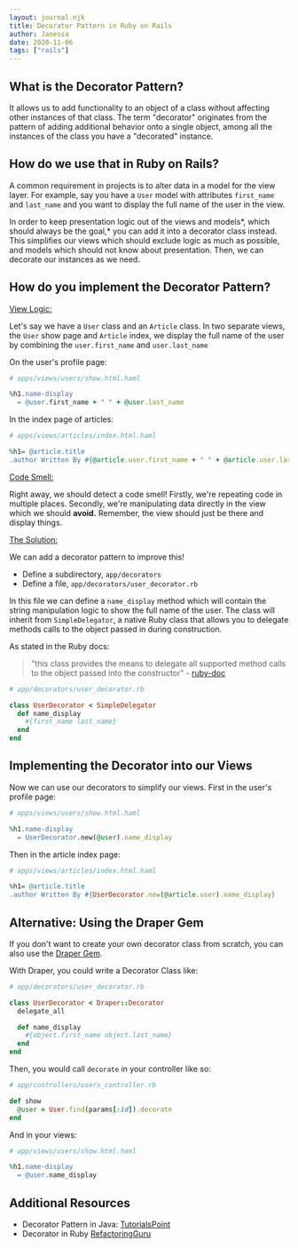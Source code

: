```yaml
---
layout: journal.njk
title: Decorator Pattern in Ruby on Rails
author: Janessa
date: 2020-11-06
tags: ["rails"]
---
```


## What is the Decorator Pattern?

It allows us to add functionality to an object of a class without affecting other instances of that class. The term "decorator" originates from the pattern of adding additional behavior onto a single object, among all the instances of the class you have a "decorated" instance.

## How do we use that in Ruby on Rails?

A common requirement in projects is to alter data in a model for the view layer. For example, say you have a `User` model with attributes `first_name` and `last_name` and you want to display the full name of the user in the view.

In order to keep presentation logic out of the views and models*, which should always be the goal,* you can add it into a decorator class instead. This simplifies our views which should exclude logic as much as possible, and models which should not know about presentation. Then, we can decorate our instances as we need.

## How do you implement the Decorator Pattern?

<ins>View Logic:</ins>

Let's say we have a `User` class and an `Article` class. In two separate views, the `User` show page and `Article` index, we display the full name of the user by combining the `user.first_name` and `user.last_name`

On the user's profile page:

```ruby
# apps/views/users/show.html.haml

%h1.name-display
  = @user.first_name + " " + @user.last_name

```

In the index page of articles:

```ruby
# apps/views/articles/index.html.haml

%h1= @article.title
.author Written By #{@article.user.first_name + " " + @article.user.last_name}
```

<ins>Code Smell:</ins>

Right away, we should detect a code smell! Firstly, we're repeating code in multiple places. Secondly, we're manipulating data directly in the view which we should **avoid.** Remember, the view should just be there and display things.

<ins>The Solution:</ins>

We can add a decorator pattern to improve this!

- Define a subdirectory, `app/decorators`
- Define a file, `app/decorators/user_decorator.rb`

In this file we can define a `name_display` method which will contain the string manipulation logic to show the full name of the user. The class will inherit from `SimpleDelegator`, a native Ruby class that allows you to delegate methods calls to the object passed in during construction.

As stated in the Ruby docs:

> "this class provides the means to delegate all supported method calls to the object passed into the constructor" - [ruby-doc](https://ruby-doc.org/stdlib-2.5.1/libdoc/delegate/rdoc/SimpleDelegator.html)

```ruby
# app/decorators/user_decorator.rb

class UserDecorator < SimpleDelegator
  def name_display
    #{first_name last_name}
  end
end
```

## Implementing the Decorator into our Views

Now we can use our decorators to simplify our views. First in the user's profile page:

```ruby
# apps/views/users/show.html.haml

%h1.name-display
  = UserDecorator.new(@user).name_display

```

Then in the article index page:

```ruby
# apps/views/articles/index.html.haml

%h1= @article.title
.author Written By #{UserDecorator.new(@article.user).name_display}
```

## Alternative: Using the Draper Gem

If you don't want to create your own decorator class from scratch, you can also use the [Draper Gem](https://github.com/drapergem/draper).

With Draper, you could write a Decorator Class like:

```ruby
# app/decorators/user_decorator.rb

class UserDecorator < Draper::Decorator
  delegate_all

  def name_display
    #{object.first_name object.last_name}
  end
end
```

Then, you would call `decorate` in your controller like so:

```ruby
# app/controllers/users_controller.rb

def show
  @user = User.find(params[:id]).decorate
end
```

And in your views:

```ruby
# app/views/users/show.html.haml

%h1.name-display
  = @user.name_display
```

## Additional Resources

- Decorator Pattern in Java: [TutorialsPoint](https://www.tutorialspoint.com/design_pattern/decorator_pattern.htm)
- Decorator in Ruby [RefactoringGuru](https://refactoring.guru/design-patterns/decorator/ruby/example)
